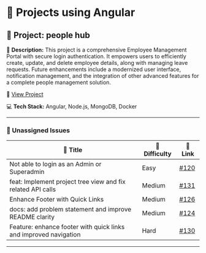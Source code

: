 # 🚀 Projects using Angular

## 📌 Project: people hub

📝 **Description:** This project is a comprehensive Employee Management Portal with secure login authentication. It empowers users to efficiently create, update, and delete employee details, along with managing leave requests. Future enhancements include a modernized user interface, notification management, and the integration of other advanced features for a complete people management solution.

🔗 [View Project](https://github.com/abhisek247767/PeopleHub-Frontend)

💻 **Tech Stack:** Angular, Node.js, MongoDB, Docker

---

### 🐛 Unassigned Issues

| 🔖 Title | 🎯 Difficulty | 🔗 Link |
|----------|----------------|---------|
| Not able to login as an Admin or Superadmin | Easy | [#120](https://github.com/abhisek247767/PeopleHub-Frontend/issues/120) |
| feat: Implement project tree view and fix related API calls | Medium | [#131](https://github.com/abhisek247767/PeopleHub-Frontend/pull/131) |
| Enhance Footer with Quick Links | Medium | [#126](https://github.com/abhisek247767/PeopleHub-Frontend/issues/126) |
| docs: add problem statement and improve README clarity | Medium | [#124](https://github.com/abhisek247767/PeopleHub-Frontend/pull/124) |
| Feature: enhance footer with quick links and improved navigation | Hard | [#130](https://github.com/abhisek247767/PeopleHub-Frontend/pull/130) |

---

